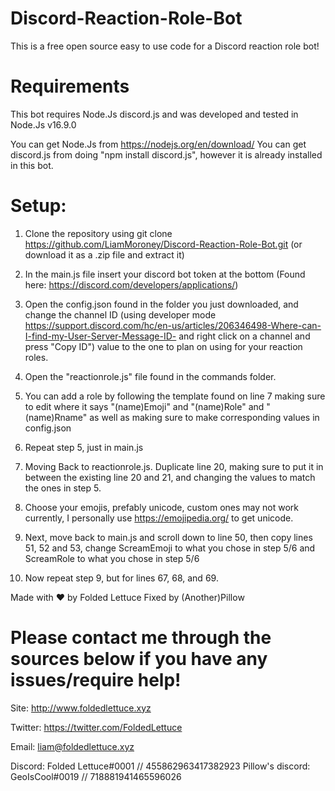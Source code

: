 # Discord-Reaction-Role-Bot
This is a free open source easy to use code for a Discord reaction role bot!


# Requirements

This bot requires Node.Js discord.js and was developed and tested in Node.Js v16.9.0

You can get Node.Js from https://nodejs.org/en/download/
You can get discord.js from doing "npm install discord.js", however it is already installed in this bot.


# Setup:

1. Clone the repository using git clone https://github.com/LiamMoroney/Discord-Reaction-Role-Bot.git (or download it as a .zip file and extract it)

2. In the main.js file insert your discord bot token at the bottom (Found here: https://discord.com/developers/applications/)

3. Open the config.json found in the folder you just downloaded, and change the channel ID (using developer mode https://support.discord.com/hc/en-us/articles/206346498-Where-can-I-find-my-User-Server-Message-ID- and right click on a channel and press "Copy ID") value to the one to plan on using for your reaction roles.

4. Open the "reactionrole.js" file found in the commands folder.

5. You can add a role by following the template found on line 7 making sure to edit where it says "(name)Emoji" and "(name)Role" and "(name)Rname" as well as making sure to make corresponding values in config.json

6. Repeat step 5, just in main.js

7. Moving Back to reactionrole.js. Duplicate line 20, making sure to put it in between the existing line 20 and 21, and changing the values to match the ones in step 5.

8. Choose your emojis, prefably unicode, custom ones may not work currently, I personally use https://emojipedia.org/ to get unicode.

9. Next, move back to main.js and scroll down to line 50, then copy lines 51, 52 and 53, change ScreamEmoji to what you chose in step 5/6 and ScreamRole to what you chose in step 5/6

10. Now repeat step 9, but for lines 67, 68, and 69.

Made with ❤️ by Folded Lettuce
		Fixed by (Another)Pillow

# Please contact me through the sources below if you have any issues/require help!

Site: http://www.foldedlettuce.xyz

Twitter: https://twitter.com/FoldedLettuce

Email: liam@foldedlettuce.xyz

Discord: Folded Lettuce#0001 // 455862963417382923
		Pillow's discord: GeoIsCool#0019 // 718881941465596026
